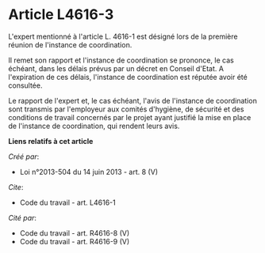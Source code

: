 # Article L4616-3

L'expert mentionné à l'article L. 4616-1 est désigné lors de la première réunion de l'instance de coordination. 

Il remet son rapport et l'instance de coordination se prononce, le cas échéant, dans les délais prévus par un décret en
Conseil d'Etat. A l'expiration de ces délais, l'instance de coordination est réputée avoir été consultée. 

Le rapport de l'expert et, le cas échéant, l'avis de l'instance de coordination sont transmis par l'employeur aux comités
d'hygiène, de sécurité et des conditions de travail concernés par le projet ayant justifié la mise en place de l'instance de
coordination, qui rendent leurs avis.

**Liens relatifs à cet article**

_Créé par_:

  - Loi n°2013-504 du 14 juin 2013 - art. 8 (V)

_Cite_:

  - Code du travail - art. L4616-1

_Cité par_:

  - Code du travail - art. R4616-8 (V)
  - Code du travail - art. R4616-9 (V)
